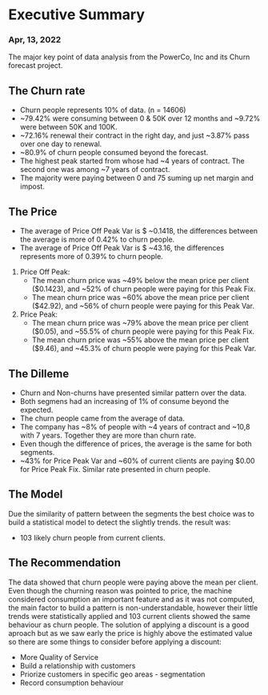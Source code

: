 # Executive Summary
### Apr, 13, 2022

The major key point of data analysis from the PowerCo, Inc and its Churn forecast project.

## The Churn rate
- Churn people represents 10% of data. (n = 14606)
- ~79.42% were consuming between 0 & 50K over 12 months and ~9.72% were between 50K and 100K.
- ~72.16% renewal their contract in the right day, and just ~3.87% pass over one day to renewal.
- ~80.9% of churn people consumed beyond the forecast.
- The highest peak started from whose had ~4 years of contract. The second one was among ~7 years of contract.
- The majority were paying between 0 and 75 suming up net margin and impost.

## The Price
- The average of Price Off Peak Var is $ ~0.1418, the differences between the average is more of 0.42% to churn people.
- The average of Price Off Peak Var is $ ~43.16, the differences represents more of 0.39% to churn people.
1. Price Off Peak:
    - The mean churn price was ~49% below the mean price per client ($0.1423), and ~52% of churn people were paying for this Peak Fix.
    - The mean churn price was ~60% above the mean price per client ($42.92), and ~56% of churn people were paying for this Peak Var.
2. Price Peak:
    - The mean churn price was ~79% above the mean price per client ($0.05), and ~55.5% of churn people were paying for this Peak Fix.
    - The mean churn price was ~55% above the mean price per client ($9.46), and ~45.3% of churn people were paying for this Peak Var.

## The Dilleme
- Churn and Non-churns have presented similar pattern over the data.
- Both segmens had an increasing of 1% of consume beyond the expected.
- The churn people came from the average of data.
- The company has ~8% of people with ~4 years of contract and ~10,8 with 7 years. Together they are more than churn rate.
- Even though the difference of prices, the average is the same for both segments.
- ~43% for Price Peak Var and ~60% of current clients are paying $0.00 for Price Peak Fix. Similar rate presented in churn people.


## The Model
Due the similarity of pattern between the segments the best choice was to build a statistical model to detect the slightly trends.
the result was:
- 103 likely churn people from current clients.

## The Recommendation
The data showed that churn people were paying above the mean per client. Even though the churning reason was pointed to price, the machine considered consumption an important feature and as it was not computed, the main factor to build a pattern is non-understandable, however their little trends were statistically applied and 103 current clients showed the same behaviour as churn people.
The solution of applying a discount is a good aproach but as we saw early the price is highly above the estimated value so there are some things to consider before applying a discount:
- More Quality of Service
- Build a relationship with customers
- Priorize customers in specific geo areas - segmentation
- Record consumption behaviour
